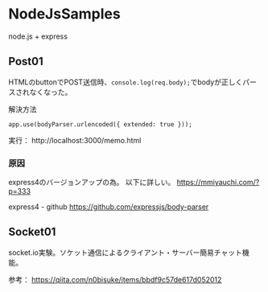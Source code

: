 # NodeJsSamples
node.js + express

## Post01
HTMLのbuttonでPOST送信時、```console.log(req.body);```でbodyが正しくパースされなくなった。

解決方法
```
app.use(bodyParser.urlencoded({ extended: true }));
```

実行：
http://localhost:3000/memo.html

### 原因
express4のバージョンアップの為。
以下に詳しい。
https://mmiyauchi.com/?p=333

express4 - github
https://github.com/expressjs/body-parser

## Socket01
socket.io実験。ソケット通信によるクライアント・サーバー簡易チャット機能。

参考：
https://qiita.com/n0bisuke/items/bbdf9c57de617d052012
